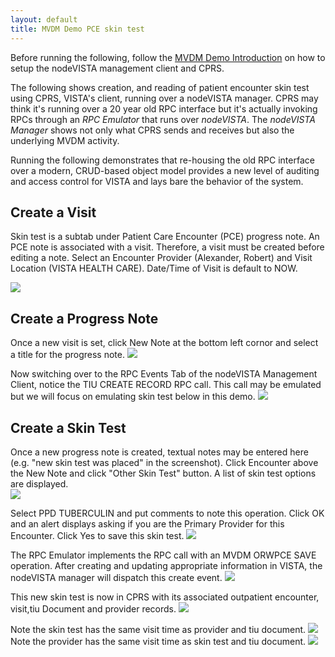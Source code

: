 ```yaml
---
layout: default
title: MVDM Demo PCE skin test
---
```


Before running the following, follow the [MVDM Demo Introduction](http://vistadataproject.info/demo/) on how to setup the nodeVISTA management client and CPRS. 

The following shows creation, and reading of patient encounter skin test using CPRS, VISTA's client, running over a nodeVISTA manager. CPRS may think it's running over a 20 year old RPC interface but it's actually invoking RPCs through an _RPC Emulator_ that runs over _nodeVISTA_. The _nodeVISTA Manager_ shows not only what CPRS sends and receives but also the underlying MVDM activity.

Running the following demonstrates that re-housing the old RPC interface over a modern, CRUD-based object model provides a new level of auditing and access control for VISTA and lays bare the behavior of the system.

## Create a Visit

Skin test is a subtab under Patient Care Encounter (PCE) progress note. An PCE note is associated with a visit. Therefore, a visit must be created before editing a note. Select an Encounter Provider (Alexander, Robert) and Visit Location (VISTA HEALTH CARE). Date/Time of Visit is default to NOW. 

![](../images/PCE/newVisit.png)


## Create a Progress Note

Once a new visit is set, click New Note at the bottom left cornor and select a title for the progress note.
![](../images/PCE/newNote.png)

Now switching over to the RPC Events Tab of the nodeVISTA Management Client, notice the TIU CREATE RECORD RPC call. This call may be emulated but we will focus on emulating skin test below in this demo. 
![](../images/PCE/tiuCreateRecord.png)

## Create a Skin Test

Once a new progress note is created, textual notes may be entered here (e.g. "new skin test was placed" in the screenshot). Click Encounter above the New Note and click "Other Skin Test" button. A list of skin test options are displayed.  
![](../images/PCE/newSkinTest.png)

Select PPD TUBERCULIN and put comments to note this operation. Click OK and an alert displays asking if you are the Primary Provider for this Encounter. Click Yes to save this skin test.
![](../images/PCE/saveSkinTest.png)

The RPC Emulator implements the RPC call with an MVDM ORWPCE SAVE operation. After creating and updating appropriate information in VISTA, the nodeVISTA manager will dispatch this create event.
![](../images/PCE/SkinTestRpc.png)

This new skin test is now in CPRS with its associated outpatient encounter, visit,tiu Document and provider records.
![](../images/PCE/visit.png)

Note the skin test has the same visit time as provider and tiu document.
![](../images/PCE/vSkinTest.png)
Note the provider has the same visit time as skin test and tiu document.
![](../images/PCE/vProvider.png)

